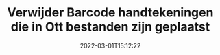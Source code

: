 ---
############################# Static ############################
layout: "auto-gen-signature"
date: 2022-03-01T15:12:22
draft: false
operation: Delete
signaturetype: Barcode
fileformat: Ott
productName: .NET
lang: nl
productCode: net
otherformats: pdf doc docx docm dot dotm dotx odt ott rtf xls xlsx xlsm xlsb csv ods ots xltx xltm ppt pptx pps ppsx odp otp potx potm pptm ppsm
breadcrumb: Put Barcode signature on Ott for C#

############################# Head ############################
head_title: "Verwijder Barcode handtekeningen uit Ott bestanden via C#"
head_description: "Het verwijderen van specifieke Barcode handtekeningen uit ondertekende Ott documenten kan gemakkelijk worden uitgevoerd met korte .NET code."

############################# Header ############################
title: "Verwijder Barcode handtekeningen die in Ott bestanden zijn geplaatst"
description: "Verwijder verschillende Barcode handtekeningen uit Ott documenten. Voor het verwijderen van Barcode-handtekeningen is een eenvoudige C#-code vereist."
bg_image: "https://cms.admin.containerize.com/templates/aspose/App_Themes/V3/images/bg/header1.png"
bg_overlay: false
button:
    enable: true

############################# SubMenu ############################
submenu:
    enable: true

    left:
        img_alt: "GroupDocs.Signature for .NET"
        image: "https://cms.admin.containerize.com/templates/groupdocs/images/product-logos/90x90-noborder/groupdocs-signature-net.png"
        product: "GroupDocs.Signature"
        platform: ".NET"



############################# About ############################
about:
    enable: true
    title: "Krijg informatie over GroupDocs.Signature for .NET API-functies"
    content: |
        [GroupDocs.Signature for .NET](https://products.groupdocs.com/signature/net/) API biedt vele manieren om uw documenten te verwerken met behulp van elektronische handtekeningen. Digitale handtekeningen zoals teksten, afbeeldingen, digitale certificaten, barcodes, QR-codes, stempels of metadata zijn beschikbaar. Klanten hebben de mogelijkheid om digitale handtekeningen toe te voegen, te verwijderen, bij te werken, te verifiëren of te zoeken in PDF's, MS Word-documenten, MS Excel-werkmappen, MS PowerPoint-presentaties, Adobe Photoshop-bestanden en verschillende afbeeldingsformaten. Er is een groot aantal handige functies en instellingen beschikbaar.
    

############################# Steps ############################
steps:
    enable: true
    title_left: "Hoe Barcode handtekeningen te verwijderen uit uw Ott document"
    content_left: |
        [GroupDocs.Signature for .NET](https://products.groupdocs.com/signature/net/) biedt een handige functie voor het wissen van Ott documenten van Barcode handtekeningen met een paar regels code.
        
        * Instantieer eerst het Signature-object dat het pad naar uw document doorgeeft als een constructorparameter.
        * Maak vervolgens een geschikt handtekeningobject en stel de unieke id in.
        * Roep daarna de Delete-methode aan die het handtekeningobject doorgeeft dat moet worden verwijderd.
        * Tot slot de resultaten van de proceswerking.

    title_right: "systeem vereisten"
    content_right: |
        GroupDocs.Signature for .NET worden ondersteund op alle belangrijke platforms en besturingssystemen. Voordat u de onderstaande code uitvoert, moet u ervoor zorgen dat de volgende vereisten op uw systeem zijn geïnstalleerd.

        * Besturingssystemen: Microsoft Windows, Linux, MacOS
        * Ontwikkelomgevingen: Microsoft Visual Studio, Xamarin, MonoDevelop
        * Frameworks: .NET Framework, .NET Standard, .NET Core, Mono
        * Download de nieuwste versie van GroupDocs.Signature for .NET van [Nuget](https://www.nuget.org/packages/groupdocs.signature)
         
    code: |
        ```csharp    
                
        // Set up input Ott file
        string filePath = "input.ott";

        // Instantiate Signature for input file
        using (GroupDocs.Signature.Signature signature = new GroupDocs.Signature.Signature(filePath))
        {
                // Id of signature which is supposed to be deleted
                // such Id may be obtained as result of search operation
                string id = "07f83369-318b-41ad-a843-732417b912c2";

                // provide signature features to delete
                // set up particular signature id
                BarcodeSignature signatureToDelete = new BarcodeSignature(id);

                // delete signature
                bool deleteResult = signature.Delete(signatureToDelete);

                // process deletion result
                if (deleteResult)
                {
                    Console.WriteLine("Signature was deleted successfully!");
                }
        }
        ```

############################# Demos ############################
demos:
    enable: true
    title: "Ondertekenen met Barcode handtekeningen Live demo"
    content: |
       Voeg nu verschillende elektronische handtekeningen toe aan het Ott-bestand door naar de website [GroupDocs.Signature App](https://products.groupdocs.app/signature/family) te gaan.          

############################# More Formats ############################
more_formats:
    enable: true
    title: "Verwijder uw Barcode handtekeningen met C#"
    content: |
        "Verwijdering van elektronische handtekeningen die aan verschillende documentformaten zijn toegevoegd. Snel handtekeningen verwijderen zonder extra code."
    format: 
       
       
back_to_top:
    enable: true
---